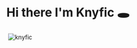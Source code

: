 # Hi there I'm Knyfic 🕳️

<p>&nbsp;<img align="center" src="https://github-readme-stats.vercel.app/api?username=knyfic&show_icons=true&locale=en" alt="knyfic" /></p>
